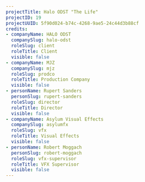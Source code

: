```yaml
---
projectTitle: Halo ODST "The Life"
projectID: 19
projectUUID: 5f90d024-b74c-4268-9ae5-24c44d3b88cf
credits:
- companyName: HALO ODST
  companySlug: halo-odst
  roleSlug: client
  roleTitle: Client
  visible: false
- companyName: MJZ
  companySlug: mjz
  roleSlug: prodco
  roleTitle: Production Company
  visible: false
- personName: Rupert Sanders
  personSlug: rupert-sanders
  roleSlug: director
  roleTitle: Director
  visible: false
- companyName: Asylum Visual Effects
  companySlug: asylumfx
  roleSlug: vfx
  roleTitle: Visual Effects
  visible: false
- personName: Robert Moggach
  personSlug: robert-moggach
  roleSlug: vfx-supervisor
  roleTitle: VFX Supervisor
  visible: false
---
```

